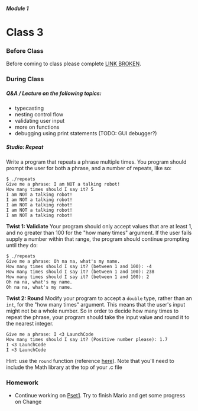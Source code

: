 ##### Module 1

# Class 3

### Before Class
Before coming to class please complete [LINK BROKEN](../class3-prep).

### During Class

##### Q&A / Lecture on the following topics:
* typecasting
* nesting control flow
* validating user input
* more on functions
* debugging using print statements (TODO: GUI debugger?)

##### Studio: Repeat

Write a program that repeats a phrase multiple times. You program should prompt the user for both a phrase, and a number of repeats, like so:
```
$ ./repeats
Give me a phrase: I am NOT a talking robot!
How many times should I say it? 5
I am NOT a talking robot!
I am NOT a talking robot!
I am NOT a talking robot!
I am NOT a talking robot!
I am NOT a talking robot!
```

**Twist 1: Validiate**
Your program should only accept values that are at least 1, and no greater than 100 for the "how many times" argument. If the user fails supply a number within that range, the program should continue prompting until they do:
```
$ ./repeats
Give me a phrase: Oh na na, what's my name.
How many times should I say it? (between 1 and 100): -4
How many times should I say it? (between 1 and 100): 238
How many times should I say it? (between 1 and 100): 2
Oh na na, what's my name.
Oh na na, what's my name.
```

**Twist 2: Round**
Modify your program to accept a `double` type, rather than an `int`, for the "how many times" argument. This means that the user's input might not be a whole number. So in order to decide how many times to repeat the phrase, your program should take the input value and round it to the nearest integer.
```
Give me a phrase: I <3 LaunchCode
How many times should I say it? (Positive number please): 1.7
I <3 LaunchCode
I <3 LaunchCode
```
Hint: use the `round` function (reference [here](https://reference.cs50.net/math.h/round)). Note that you'll need to include the Math library at the top of your .c file

### Homework
* Continue working on [Pset1](). Try to finish Mario and get some progress on Change

